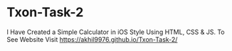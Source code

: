 # Txon-Task-2
I Have Created a Simple Calculator in iOS Style Using HTML, CSS &amp; JS.
To See Website Visit https://akhil9976.github.io/Txon-Task-2/
